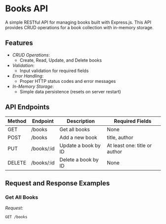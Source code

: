 # Books API

A simple RESTful API for managing books built with Express.js. This API provides CRUD operations for a book collection with in-memory storage.

## Features

- *CRUD Operations*:
  - Create, Read, Update, and Delete books
- *Validation*:
  - Input validation for required fields
- *Error Handling*:
  - Proper HTTP status codes and error messages
- *In-Memory Storage*:
  - Simple data persistence (resets on server restart)

## API Endpoints

| Method | Endpoint       | Description                          | Required Fields           |
|--------|----------------|--------------------------------------|---------------------------|
| GET    | /books       | Get all books                        | None                      |
| POST   | /books       | Add a new book                       | title, author         |
| PUT    | /books/:id   | Update a book by ID                  | At least one: title or author |
| DELETE | /books/:id   | Delete a book by ID                  | None                      |

## Request and Response Examples

### Get All Books
*Request:*
```http
GET /books
